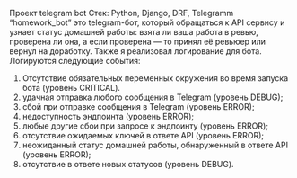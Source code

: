 Проект telegram bot
Стек: Python, Django, DRF, Telegramm
“homework_bot” это telegram-бот, который обращаться к API сервису и узнает статус домашней работы: взята ли ваша работа в ревью, проверена ли она, а если проверена — то принял её ревьюер или вернул на доработку. Также я реализовал логирование для бота. Логируются следующие события:
1.	Отсутствие обязательных переменных окружения во время запуска бота (уровень CRITICAL).
2.	удачная отправка любого сообщения в Telegram (уровень DEBUG);
3.	сбой при отправке сообщения в Telegram (уровень ERROR);
4.	недоступность эндпоинта (уровень ERROR);
5.	любые другие сбои при запросе к эндпоинту (уровень ERROR);
6.	отсутствие ожидаемых ключей в ответе API (уровень ERROR);
7.	неожиданный статус домашней работы, обнаруженный в ответе API (уровень ERROR);
8.	отсутствие в ответе новых статусов (уровень DEBUG).
